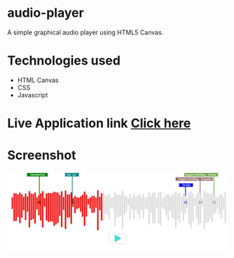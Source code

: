 # audio-player
A simple graphical audio player using HTML5 Canvas.

# Technologies used
* HTML Canvas
* CSS
* Javascript

# Live Application link <a href="https://salesken-audio-player.netlify.app/" target="_blank">Click here</a>

# Screenshot

<img src="./audio_player.JPG" alt="audio-player">

